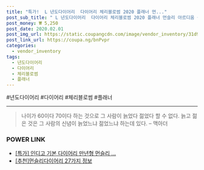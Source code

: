 ```yaml
--- 
title: "특가!  L 년도다이어리  다이어리 체리블로썸 2020 플래너 먼..." 
post_sub_title: " L 년도다이어리  다이어리 체리블로썸 2020 플래너 먼슬리 아르디움 올해다이어리" 
post_money: ₩ 5,250 
post_date: 2020.02.01 
post_img_url: https://static.coupangcdn.com/image/vendor_inventory/31d9/ae59e0a125de8c57a984845cab93e0e524f825ad3fec9d3eb7a0ace0800f.jpg 
post_link_url: https://coupa.ng/bnPvpr 
categories: 
  - vendor_inventory 
tags: 
  - 년도다이어리 
  - 다이어리 
  - 체리블로썸 
  - 플래너 
--- 
```

  #년도다이어리 #다이어리 #체리블로썸 #플래너 
<hr> 

> 나이가 60이다 70이다 하는 것으로 그 사람이 늙었다 젊었다 할 수 없다. 늙고 젊은 것은 그 사람의 신념이 늙었느냐 젊었느냐 하는데 있다. – 맥아더 


### POWER LINK

* <a href="https://blog.naver.com/an0733/221792476758" target="_blank">[특가] 인디고 기본 다이어리 만년형 먼슬리 ...</a>
* <a href="https://blog.naver.com/fasyy4321/221792016208" target="_blank">[추천]먼슬리다이어리 27가지 정보</a>

